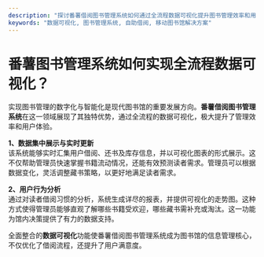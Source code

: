 ```yaml
---
description: "探讨番薯借阅图书管理系统如何通过全流程数据可视化提升图书管理效率和用户体验。"
keywords: "数据可视化, 图书管理系统, 自助借阅, 移动图书馆解决方案"
---
```

# 番薯图书管理系统如何实现全流程数据可视化？

实现图书管理的数字化与智能化是现代图书馆的重要发展方向。**番薯借阅图书管理系统**在这一领域展现了其独特优势，通过全流程的数据可视化，极大提升了管理效率和用户体验。

**1、数据集中展示与实时更新**  
该系统能够实时汇集用户借阅、还书及库存信息，并以可视化图表的形式展示。这不仅帮助管理员快速掌握书籍流动情况，还能有效预测读者需求。管理员可以根据数据变化，灵活调整藏书策略，以更好地满足读者需求。

**2、用户行为分析**  
通过对读者借阅习惯的分析，系统生成详尽的报表，并提供可视化的走势图。这种方式使得管理员能够直观了解哪些书籍受欢迎，哪些藏书需补充或淘汰。这一功能为馆内决策提供了有力的数据支持。

全面整合的**数据可视化**功能使番薯借阅图书管理系统成为图书馆的信息管理核心，不仅优化了借阅流程，还提升了用户满意度。
